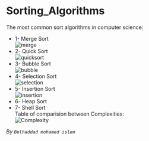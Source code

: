 # Sorting_Algorithms
The most common sort algorithms in computer science:
* 1- Merge Sort  
 ![merge](https://upload.wikimedia.org/wikipedia/commons/c/cc/Merge-sort-example-300px.gif?20151222172210)
* 2- Quick Sort  
 ![quicksort](https://camo.githubusercontent.com/b5204601fba09ebd19c0db81579be91c8edf72b30837c60bbce39fc675e92dcb/68747470733a2f2f637572726963756c756d2d636f6e74656e742e73332e616d617a6f6e6177732e636f6d2f646174612d737472756374757265732d616e642d616c676f726974686d732f717569636b736f72742f717569636b5f736f72745f706172746974696f6e5f616e696d6174696f6e2e676966)
* 3- Bubble Sort  
 ![bubble](https://miro.medium.com/v2/resize:fit:640/1*OJuKXwBjg2JtgDDP9SI0qA.gif)
* 4- Selection Sort  
 ![selection](https://miro.medium.com/v2/resize:fit:720/1*5WXRN62ddiM_Gcf4GDdCZg.gif)
* 5- Insertion Sort  
 ![insertion](https://upload.wikimedia.org/wikipedia/commons/9/9c/Insertion-sort-example.gif)
* 6- Heap Sort  
* 7- Shell Sort  
 Table of comparision between Complexities:  
 ![Complexity](https://github.com/belhaddadmohamed/Sorting_Algorithms/assets/115036033/8a307f56-453f-42ab-b649-97a6c34445af)

*By `Belhaddad mohamed islem`*  
